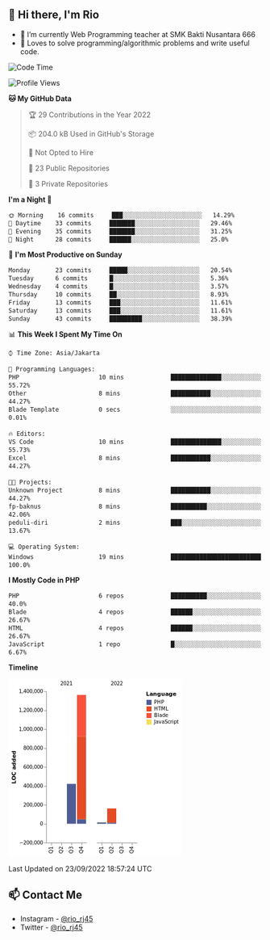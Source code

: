 ## 👋 Hi there, I'm Rio 

-  🔭 I’m currently Web Programming teacher at SMK Bakti Nusantara 666
-  💬 Loves to solve programming/algorithmic problems and write useful code.

<!--START_SECTION:waka-->
![Code Time](http://img.shields.io/badge/Code%20Time-651%20hrs%2015%20mins-blue)

![Profile Views](http://img.shields.io/badge/Profile%20Views-0-blue)

**🐱 My GitHub Data** 

> 🏆 29 Contributions in the Year 2022
 > 
> 📦 204.0 kB Used in GitHub's Storage 
 > 
> 🚫 Not Opted to Hire
 > 
> 📜 23 Public Repositories 
 > 
> 🔑 3 Private Repositories  
 > 
**I'm a Night 🦉** 

```text
🌞 Morning    16 commits     ███░░░░░░░░░░░░░░░░░░░░░░   14.29% 
🌆 Daytime    33 commits     ███████░░░░░░░░░░░░░░░░░░   29.46% 
🌃 Evening    35 commits     ███████░░░░░░░░░░░░░░░░░░   31.25% 
🌙 Night      28 commits     ██████░░░░░░░░░░░░░░░░░░░   25.0%

```
📅 **I'm Most Productive on Sunday** 

```text
Monday       23 commits     █████░░░░░░░░░░░░░░░░░░░░   20.54% 
Tuesday      6 commits      █░░░░░░░░░░░░░░░░░░░░░░░░   5.36% 
Wednesday    4 commits      █░░░░░░░░░░░░░░░░░░░░░░░░   3.57% 
Thursday     10 commits     ██░░░░░░░░░░░░░░░░░░░░░░░   8.93% 
Friday       13 commits     ███░░░░░░░░░░░░░░░░░░░░░░   11.61% 
Saturday     13 commits     ███░░░░░░░░░░░░░░░░░░░░░░   11.61% 
Sunday       43 commits     █████████░░░░░░░░░░░░░░░░   38.39%

```


📊 **This Week I Spent My Time On** 

```text
⌚︎ Time Zone: Asia/Jakarta

💬 Programming Languages: 
PHP                      10 mins             ██████████████░░░░░░░░░░░   55.72% 
Other                    8 mins              ███████████░░░░░░░░░░░░░░   44.27% 
Blade Template           0 secs              ░░░░░░░░░░░░░░░░░░░░░░░░░   0.01%

🔥 Editors: 
VS Code                  10 mins             ██████████████░░░░░░░░░░░   55.73% 
Excel                    8 mins              ███████████░░░░░░░░░░░░░░   44.27%

🐱‍💻 Projects: 
Unknown Project          8 mins              ███████████░░░░░░░░░░░░░░   44.27% 
fp-baknus                8 mins              ██████████░░░░░░░░░░░░░░░   42.06% 
peduli-diri              2 mins              ███░░░░░░░░░░░░░░░░░░░░░░   13.67%

💻 Operating System: 
Windows                  19 mins             █████████████████████████   100.0%

```

**I Mostly Code in PHP** 

```text
PHP                      6 repos             ██████████░░░░░░░░░░░░░░░   40.0% 
Blade                    4 repos             ██████░░░░░░░░░░░░░░░░░░░   26.67% 
HTML                     4 repos             ██████░░░░░░░░░░░░░░░░░░░   26.67% 
JavaScript               1 repo              █░░░░░░░░░░░░░░░░░░░░░░░░   6.67%

```


**Timeline**

![Chart not found](https://raw.githubusercontent.com/neushepa/neushepa/main/charts/bar_graph.png) 


 Last Updated on 23/09/2022 18:57:24 UTC
<!--END_SECTION:waka-->

## 📫 Contact Me
- Instagram - [@rio_rj45](https://www.instagram.com/rio_rj45/)
- Twitter - [@rio_rj45](https://twitter.com/rio_rj45)
